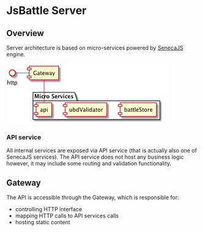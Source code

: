 # JsBattle Server

## Overview

Server architecture is based on micro-services powered by [SenecaJS](http://senecajs.org) engine.

![Overview](../../img/puml/microservices.png)

### API service

All internal services are exposed via API service (that is actually also one of SenecaJS services). The API service does not host any business logic however, it may include some routing and validation functionality.

## Gateway

The API is accessible through the Gateway, which is responsible for:
- controlling HTTP interface
- mapping HTTP calls to API services calls
- hosting static content
